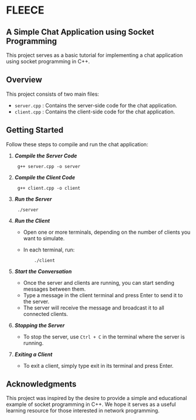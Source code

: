 # FLEECE
  ## A Simple Chat Application using Socket Programming

This project serves as a basic tutorial for implementing a chat application using socket programming in C++.

## Overview
This project consists of two main files:

- `server.cpp` : Contains the server-side code for the chat application.
- `client.cpp` : Contains the client-side code for the chat application.


## Getting Started

Follow these steps to compile and run the chat application:

1. ***Compile the Server Code***

        g++ server.cpp -o server

2. ***Compile the Client Code***

        g++ client.cpp -o client
3. ***Run the Server***

        ./server
4. ***Run the Client***

      - Open one or more terminals, depending on the number of clients you want to simulate.
      - In each terminal, run:
        
                ./client

5. ***Start the Conversation***
    - Once the server and clients are running, you can start sending messages between them.
    - Type a message in the client terminal and press Enter to send it to the server.
    - The server will receive the message and broadcast it to all connected clients.
      
6. ***Stopping the Server***

    - To stop the server, use `Ctrl + C` in the terminal where the server is running.
7. ***Exiting a Client***

    - To exit a client, simply type exit in its terminal and press Enter.

## Acknowledgments
This project was inspired by the desire to provide a simple and educational example of socket programming in C++. We hope it serves as a useful learning resource for those interested in network programming.

